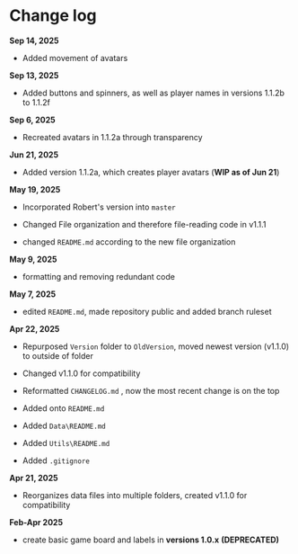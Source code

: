 # **Change log**

**Sep 14, 2025**

-   Added movement of avatars

**Sep 13, 2025**

-   Added buttons and spinners, as well as player names in versions 1.1.2b to 1.1.2f

**Sep 6, 2025**

-   Recreated avatars in 1.1.2a through transparency

**Jun 21, 2025**

-   Added version 1.1.2a, which creates player avatars (**WIP as of Jun 21**)

**May 19, 2025**

-   Incorporated Robert's version into `master`

-   Changed File organization and therefore file-reading code in v1.1.1

-   changed `README.md` according to the new file organization

**May 9, 2025**

-   formatting and removing redundant code

**May 7, 2025**

-   edited `README.md`, made repository public and added branch ruleset

**Apr 22, 2025**

-   Repurposed `Version` folder to `OldVersion`, moved newest version (v1.1.0) to outside of folder

-   Changed v1.1.0 for compatibility

-   Reformatted `CHANGELOG.md` , now the most recent change is on the top

-   Added onto `README.md`

-   Added `Data\README.md`

-   Added `Utils\README.md`

-   Added `.gitignore`

**Apr 21, 2025**

-   Reorganizes data files into multiple folders, created v1.1.0 for compatibility

**Feb-Apr 2025**

-   create basic game board and labels in **versions 1.0.x** **(DEPRECATED)**
